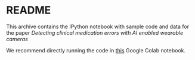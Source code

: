 # README
This archive contains the IPython notebook with sample code and data for the paper *Detecting clinical medication errors with AI enabled wearable cameras*

We recommend directly running the code in [this](https://colab.research.google.com/drive/1KwIi4qy4z79tw6cNzK2G4efAYXT2Dzsa) Google Colab notebook.

